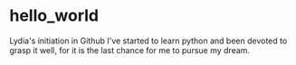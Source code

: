 # hello_world
Lydia's initiation in Github
I've started to learn python and been devoted to grasp it well, for it is the last chance for me to pursue my dream.
